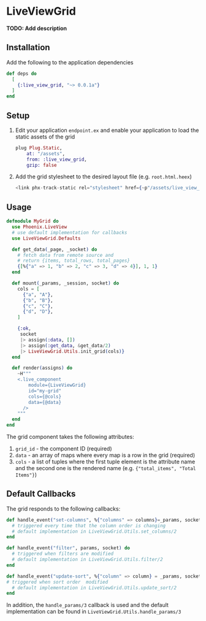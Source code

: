 <!-- cspell: ignore defmodule -->
# LiveViewGrid

**TODO: Add description**

## Installation

<!--
If [available in Hex](https://hex.pm/docs/publish), the package can be installed
by adding `live_view_grid` to your list of dependencies in `mix.exs`:
-->

Add the following to the application dependencies

```elixir
def deps do
  [
    {:live_view_grid, "~> 0.0.1a"}
  ]
end
```

<!--Documentation can be generated with [ExDoc](https://github.com/elixir-lang/ex_doc)
and published on [HexDocs](https://hexdocs.pm). Once published, the docs can
be found at <https://hexdocs.pm/live_view_grid>. -->


## Setup
1. Edit your application `endpoint.ex` and enable your application to load the static assets of the grid

   ```elixir
   plug Plug.Static,
       at: "/assets",
       from: :live_view_grid,
       gzip: false
   ```

2. Add the grid stylesheet to the desired layout file (e.g. `root.html.heex`)
   ```elixir
   <link phx-track-static rel="stylesheet" href={~p"/assets/live_view_grid.css"} />
   ```

## Usage

```elixir
defmodule MyGrid do
  use Phoenix.LiveView
  # use default implementation for callbacks
  use LiveViewGrid.Defaults

  def get_data(_page, _socket) do
    # fetch data from remote source and
    # return {items, total_rows, total_pages}
    {[%{"a" => 1, "b" => 2, "c" => 3, "d" => 4}], 1, 1}
  end

  def mount(_params, _session, socket) do
    cols = [
      {"a", "A"},
      {"b", "B"},
      {"c", "C"},
      {"d", "D"},
    ]

    {:ok,
     socket
     |> assign(:data, [])
     |> assign(:get_data, &get_data/2)
     |> LiveViewGrid.Utils.init_grid(cols)}
  end

  def render(assigns) do
    ~H"""
    <.live_component
        module={LiveViewGrid}
        id="my-grid"
        cols={@cols}
        data={@data}
      />
    """
  end
end
```
The grid component takes the following attributes:

1. `grid_id` - the component ID (required)
1. `data` - an array of maps where every map is a row in the grid  (required)
1. `cols` - a list of tuples where the first tuple element is the attribute name and
the second one is the rendered name (e.g. `{"total_items", "Total Items"}`)

## Default Callbacks
The grid responds to the following callbacks:

```elixir
def handle_event("set-columns", %{"columns" => columns}=_params, socket) do
  # triggered every time that the column order is changing
  # default implementation in LiveViewGrid.Utils.set_columns/2
end

def handle_event("filter", params, socket) do
  # triggered when filters are modified
  # default implementation in LiveViewGrid.Utils.filter/2
end

def handle_event("update-sort", %{"column" => column} = _params, socket) do
# triggered when sort order  modified
  # default implementation in LiveViewGrid.Utils.update_sort/2
end
```

In addition, the `handle_params/3` callback is used and the default implementation 
can be found in `LiveViewGrid.Utils.handle_params/3`